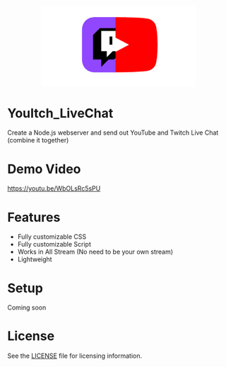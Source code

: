 <p align="center">
  <img src="./icon/YouItch.png" width="350" title="YouItch">
</p>

# YouItch_LiveChat
Create a Node.js webserver and send out YouTube and Twitch Live Chat (combine it together)

# Demo Video
https://youtu.be/WbOLsRc5sPU

# Features
* Fully customizable CSS
* Fully customizable Script
* Works in All Stream (No need to be your own stream)
* Lightweight

# Setup
Coming soon

# License
See the [LICENSE](./LICENSE) file for licensing information.

